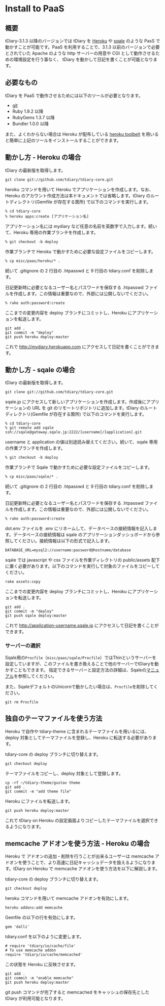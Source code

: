 Install to PaaS
=====================

概要
--

tDiary-3.1.3 以降のバージョンでは tDiary を [Heroku](http://www.heroku.com) や [sqale](http://sqale.jp) のような PasS で動かすことが可能です。PaaS を利用することで、3.1.3 以前のバージョンで必要とされていた Apache のような http サーバーの用意や CGI として動作させるための環境設定を行う事なく、 tDiary を動かして日記を書くことが可能となります。

必要なもの
-----

tDiary を PaaS で動作させるためには以下のツールが必要となります。

  - [git](http://git-scm.com)
  - Ruby 1.9.2 以降
  - RubyGems 1.3.7 以降
  - Bundler 1.0.0 以降

また、よくわからない場合は Heroku が配布している [heroku toolbelt](https://toolbelt.heroku.com) を用いると簡単に上記のツールをインストールすることができます。

動かし方 - Heroku の場合
----

tDiary の最新版を取得します。

```
git clone git://github.com/tdiary/tdiary-core.git
```

heroku コマンドを用いて Heroku でアプリケーションを作成します。なお、Heroku のアカウント作成方法は本ドキュメントでは省略します。tDiary のルートディレクトリ(Gemfile が存在する箇所) で以下のコマンドを実行します。

```
% cd tdiary-core
% heroku apps:create [アプリケーション名]
```

アプリケーション名には mydiary など任意の名前を英数字で入力します。続いて、Heroku 専用の作業ブランチを作成します。

```
% git checkout -b deploy
```

作業ブランチで Heroku で動かすために必要な設定ファイルをコピーします。

```
% cp misc/paas/heroku/* .
```

続いて .gitignore の 2 行目の .htpasswd と 9 行目の tdiary.conf を削除します。

日記更新時に必要となるユーザー名とパスワードを保存する .htpasswd ファイルを作成します。この情報は重要なので、外部には公開しないでください。

```
% rake auth:password:create
```

ここまでの変更内容を deploy ブランチにコミットし、Heroku にアプリケーションを転送します。

```
git add .
git commit -m "deploy"
git push heroku deploy:master
```

これで http://mydiary.herokuapp.com にアクセスして日記を書くことができます。

動かし方 - sqale の場合
----

tDiary の最新版を取得します。

```
git clone git://github.com/tdiary/tdiary-core.git
```

sqale.jp にアクセスして新しいアプリケーションを作成します。作成後にアプリケーションの URL を git のリモートリポジトリに追加します。tDiary のルートディレクトリ(Gemfile が存在する箇所) で以下のコマンドを実行します。

```
% cd tdiary-core
% git remote add sqale ssh://sqale@gateway.sqale.jp:2222/[username]/[application].git
```

username と application の値は別途読み替えてください。続いて、sqale 専用の作業ブランチを作成します。

```
% git checkout -b deploy
```

作業ブランチで Sqale で動かすために必要な設定ファイルをコピーします。

```
% cp misc/paas/sqale/* .
```

続いて .gitignore の 2 行目の .htpasswd と 9 行目の tdiary.conf を削除します。

日記更新時に必要となるユーザー名とパスワードを保存する .htpasswd ファイルを作成します。この情報は重要なので、外部には公開しないでください。

```
% rake auth:password:create
```

dot.env ファイルを .env にリネームして、データベースの接続情報を記入します。データベースの接続情報は sqale のアプリケーションダッシュボードから参照してください。接続情報は以下の形式で記入します。

```
DATABASE_URL=mysql2://username:password@hostname/database
```

sqale では javascript や css ファイルを作業ディレクトリの public/assets 配下に置く必要があります。以下のコマンドを実行して対象のファイルをコピーしてください。

```
rake assets:copy
```

ここまでの変更内容を deploy ブランチにコミットし、Heroku にアプリケーションを転送します。

```
git add .
git commit -m "deploy"
git push sqale deploy:master
```

これで http://application-username.sqale.jp にアクセスして日記を書くことができます。

### サーバーの選択

Sqale用の`Procfile`（`misc/paas/sqale/Procfile`）ではThinというサーバーを設定していますが、このファイルを書き換えることで他のサーバーでtDiaryを動かすこともできます。
指定できるサーバーと設定方法の詳細は、Sqaleの[マニュアル](https://sqale.jp/support/manual/change-web-server)を参照してください。

また、SqaleデフォルトのUnicornで動かしたい場合は、`Procfile`を削除してください。

```
git rm Procfile
```

独自のテーマファイルを使う方法
----

Heroku で自作や tdiary-theme に含まれるテーマファイルを用いるには、deploy 対象としてテーマファイルを登録し、Heroku に転送する必要があります。

tdiary-core の deploy ブランチに切り替えます。

```
git checkout deploy
```

テーマファイルをコピーし、deploy 対象として登録します。

```
cp -rf ~/tdiary-theme/gustav theme
git add .
git commit -m "add theme file"
```

Heroku にファイルを転送します。

```
git push heroku deploy:master
```

これで tDiary on Heroku の設定画面よりコピーしたテーマファイルを選択できるようになります。

memcache アドオンを使う方法 - Heroku の場合
----

Heroku で アドオンの追加・削除を行うことが出来るユーザーは memcache アドオンを使うことで、より高速に日記キャッシュデータを扱えるようになります。tDiary on Heroku で memcache アドオンを使う方法を以下に解説します。

tdiary-core の deploy ブランチに切り替えます。

```
git checkout deploy
```

heroku コマンドを用いて memcache アドオンを有効にします。

```
heroku addons:add memcache
```

Gemfile の以下の行を有効にします。

```
gem 'dalli'
```

tdiary.conf を以下のように変更します。

```
# require 'tdiary/io/cache/file'
# To use memcache addon
require 'tdiary/io/cache/memcached'
```

この状態を Heroku に反映させます。

```
git add .
git commit -m "enable memcache"
git push heroku deploy:master
```

git push コマンドが完了すると memcached をキャッシュの保存先とした tDiary が利用可能となります。
